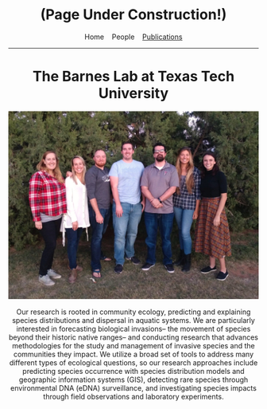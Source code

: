 <html>
<head>
<style>
h1 {text-align: center;}
p {text-align: center;}
div {text-align: center;}
</style>
</head>
<body>

<h1 class="auto-style1">(Page Under Construction!)</h1> 
<p>Home&nbsp;&nbsp;&nbsp; People&nbsp;&nbsp;&nbsp; <a href="publications.html">Publications</a></p>
<hr />
<h1 class="auto-style2"><strong>The Barnes Lab at Texas Tech University</strong></h1>

<img src="LabPic_Oct2019.jpg" alt="The Barnes Lab at Texas Tech University">

<p>Our&nbsp;research is&nbsp;rooted in community ecology, predicting and explaining 
species distributions and dispersal in aquatic systems. We are&nbsp;particularly 
interested in forecasting biological invasions– the movement of species beyond 
their historic native ranges– and conducting research that advances 
methodologies for the study and management of invasive species and the 
communities they impact. We&nbsp;utilize a broad set of tools to address many 
different types of ecological questions, so our&nbsp;research approaches&nbsp;include 
predicting species occurrence with species distribution models and geographic 
information systems (GIS), detecting rare species through environmental DNA 
(eDNA) surveillance, and investigating species impacts through field 
observations and laboratory experiments. </p>

</body>

</html>
